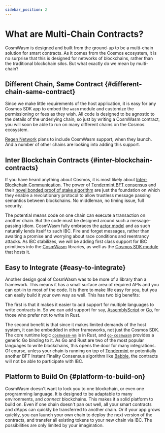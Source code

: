 ```yaml
---
sidebar_position: 2
---
```


# What are Multi-Chain Contracts?

CosmWasm is designed and built from the ground-up to be a multi-chain solution for smart contracts. As it comes from the
Cosmos ecosystem, it is no surprise that this is designed for networks of blockchains, rather than the traditional
blockchain silos. But what exactly do we mean by multi-chain?

## Different Chain, Same Contract {#different-chain-same-contract}

Since we make little requirements of the host application, it is easy for any Cosmos SDK app to embed the `wasm` module
and customize the permissioning or fees as they wish. All code is designed to be agnostic to the details of the
underlying chain, so just by writing a CosmWasm contract, you will soon be able to run on many different chains on the
Cosmos ecosystem.

[Regen Network](https://regen.network) plans to include CosmWasm support, when they launch. And a number of other chains
are looking into adding this support.

## Inter Blockchain Contracts {#inter-blockchain-contracts}

If you have heard anything about Cosmos, it is most likely
about [Inter-Blockchain Communication](https://cosmos.network/ibc/). The power
of [Tendermint BFT consensus](https://tendermint.com) and
their [novel bonded proof of stake algorithm](https://blog.cosmos.network/what-does-the-launch-of-cosmos-mean-for-the-blockchain-ecosystem-952e14f67d0d)
are just the foundation on which they enable a revolutionary protocol to allow trustless message passing semantics
between blockchains. No middleman, no timing issue, full security.

The potential means code on one chain can execute a transaction on another chain. But the code must be designed around
such a message-passing idiom. CosmWasm fully embraces the [actor model](./actor) and as such naturally lends itself to
such IBC. Fire and forget messages, rather than awaiting a promise and worrying about race conditions and reentrancy
attacks. As IBC stabilizes, we will be adding first class support for IBC primitives into
the [CosmWasm](https://github.com/CosmWasm/cosmwasm) libraries, as well as
the [Cosmos SDK module](https://github.com/CosmWasm/wasmd/tree/master/x/wasm) that hosts it.

## Easy to Integrate {#easy-to-integrate}

Another design goal of CosmWasm was to be more of a library than a framework. This means it has a small surface area of
required APIs and you can opt-in to most of the code. It is there to make life easy for you, but you can easily build it
your own way as well. This has two big benefits:

The first is that it makes it easier to add support for multiple languages to write contracts in. So we can add support
for say, [AssemblyScript](https://docs.assemblyscript.org/) or [Go](https://github.com/tinygo-org/tinygo), for those who
prefer not to write in Rust.

The second benefit is that since it makes limited demands of the host system, it can be embedded in other frameworks,
not just the Cosmos SDK. The core runtime logic [`cosmwasm-vm`](https://github.com/CosmWasm/cosmwasm/tree/master/lib/vm)
is in Rust, and [`go-cosmwasm`](https://github.com/CosmWasm/go-cosmwasm) provides a generic Go binding to it. As Go and
Rust are two of the most popular languages to write blockchains, this opens the door for many integrations. Of course,
unless your chain is running on top of [Tendermint](https://tendermint.com) or potentially another BFT Instant Finality
Consensus algorithm like [Babble](https://babble.io/), the contracts will not be able to participate with IBC.

## Platform to Build On {#platform-to-build-on}

CosmWasm doesn't want to lock you to one blockchain, or even one programming language. It is designed to be adaptable to
many environments, and *connect* blockchains. This makes it a solid platform to build on. Even if one chain doesn't pan
out well, all your smart contracts and dApps can quickly be transferred to another chain. Or if your app grows quickly,
you can launch your own chain to deploy the next version of the contracts, and transfer all existing tokens to your new
chain via IBC. The possibilities are only limited by your imagination.
